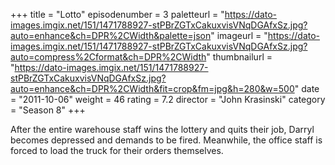 +++
title = "Lotto"
episodenumber = 3
paletteurl = "https://dato-images.imgix.net/151/1471788927-stPBrZGTxCakuxvisVNqDGAfxSz.jpg?auto=enhance&ch=DPR%2CWidth&palette=json"
imageurl = "https://dato-images.imgix.net/151/1471788927-stPBrZGTxCakuxvisVNqDGAfxSz.jpg?auto=compress%2Cformat&ch=DPR%2CWidth"
thumbnailurl = "https://dato-images.imgix.net/151/1471788927-stPBrZGTxCakuxvisVNqDGAfxSz.jpg?auto=enhance&ch=DPR%2CWidth&fit=crop&fm=jpg&h=280&w=500"
date = "2011-10-06"
weight = 46
rating = 7.2
director = "John Krasinski"
category = "Season 8"
+++

After the entire warehouse staff wins the lottery and quits their job, Darryl becomes depressed and demands to be fired. Meanwhile, the office staff is forced to load the truck for their orders themselves.